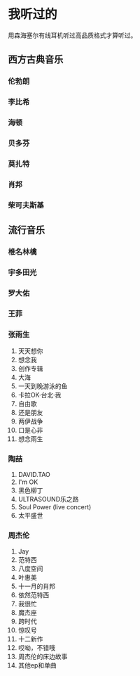 # 我听过的
用森海塞尔有线耳机听过高品质格式才算听过。
## 西方古典音乐
### 伦勃朗
### 李比希
### 海顿
### 贝多芬
### 莫扎特
### 肖邦
### 柴可夫斯基
## 流行音乐
### 椎名林檎
### 宇多田光
### 罗大佑
### 王菲
### 张雨生
1. 天天想你
2. 想念我
3. 创作专辑
4. 大海
5. 一天到晚游泳的鱼
6. 卡拉OK·台北·我
7. 自由歌
8. 还是朋友
9. 两伊战争
10. 口是心非
11. 想念雨生
### 陶喆
1. DAVID.TAO
2. I'm OK
3. 黑色柳丁
4. ULTRASOUND乐之路
5. Soul Power (live concert)
6. 太平盛世
### 周杰伦
1. Jay
2. 范特西
3. 八度空间
4. 叶惠美
5. 十一月的肖邦
6. 依然范特西
7. 我很忙
8. 魔杰座
9. 跨时代
10. 惊叹号
11. 十二新作
12. 哎呦，不错哦
13. 周杰伦的床边故事
14. 其他ep和单曲
